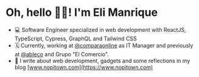 # Oh, hello 👋🏻! I'm Eli Manrique

- 💻 Software Engineer specialized in web development with ReactJS, TypeScript, Cypress, GraphQL and Tailwind CSS
- 🗓 Currently, working at [@comparaonline](https://github.com/comparaonline) as IT Manager and previously at [@ableco](https://github.com/ableco) and Grupo "El Comercio".
- 📝 I write about web development, gadgets and some reflections in my blog [www.nopitown.com](https://www.nopitown.com)
